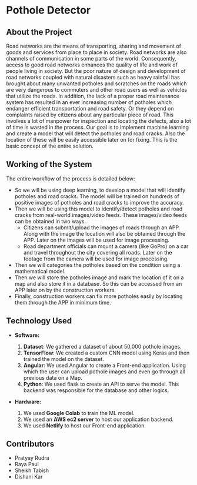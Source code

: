 # Pothole Detector

## About the Project

Road networks are the means of transporting, sharing and movement of goods and services from place to place in society. Road networks are also channels of communication in some parts of the world. Consequently, access to good road networks enhances the quality of life and work of people living in society. But the poor nature of design and development of road networks coupled with natural disasters such as heavy rainfall has brought about many unwanted potholes and scratches on the roads which are very dangerous to commuters and other road users as well as vehicles that utilize the roads. In addition, the lack of a proper road maintenance system has resulted in an ever increasing number of potholes which endanger efficient transportation and road safety. Or they depend on complaints raised by citizens about any particular piece of road. This involves a lot of manpower for inspection and locating the defects, also a lot of time is wasted in the process. Our goal is to implement machine learning and create a model that will detect the potholes and road cracks. Also the location of these will be easily accessible later on for fixing. This is the basic concept of the entire solution.

## Working of the System

The entire workflow of the process is detailed below:

- So we will be using deep learning, to develop a model that will identify potholes and road cracks. The model will be trained on hundreds of positive images of potholes and road cracks to improve the accuracy.
- Then we will be using this model to identify/detect potholes and road cracks from real-world images/video feeds. These images/video feeds can be obtained in two ways.
  - Citizens can submit/upload the images of roads through an APP. Along with the image the location will also be obtained through the APP. Later on the images will be used for image processing.
  - Road department officials can mount a camera (like GoPro) on a car and travel throughout the city covering all roads. Later on the footage from the camera will be used for image processing.
- Then we will categories the potholes based on the condition using a mathematical model.
- Then we will store the potholes image and mark the location of it on a map and also store it in a database. So this can be accessed from an APP later on by the construction workers.
- Finally, construction workers can fix more potholes easily by locating them through the APP in minimum time.

## Technology Used

- **Software:**

  1.  **Dataset**: We gathered a dataset of about 50,000 pothole images.
  2.  **TensorFlow**: We created a custom CNN model using Keras and then trained the model on the dataset.
  3.  **Angular**: We used Angular to create a Front-end application. Using which the user can upload pothole images and even go through all previous data on a Map.
  4.  **Python**: We used flask to create an API to serve the model. This backend was responsible for the database and other logics.

- **Hardware:**

  1.  We used **Google Colab** to train the ML model.
  2.  We used an **AWS ec2 server** to host our application backend.
  3.  We used **Netlify** to host our Front-end application.

## Contributors

- Pratyay Rudra
- Raya Paul
- Sheikh Tabish
- Dishani Kar
